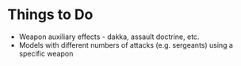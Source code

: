 # Things to Do

* Weapon auxiliary effects - dakka, assault doctrine, etc.
* Models with different numbers of attacks (e.g. sergeants) using a specific weapon